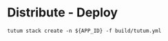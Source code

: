 Distribute - Deploy
=====================


    tutum stack create -n ${APP_ID} -f build/tutum.yml

